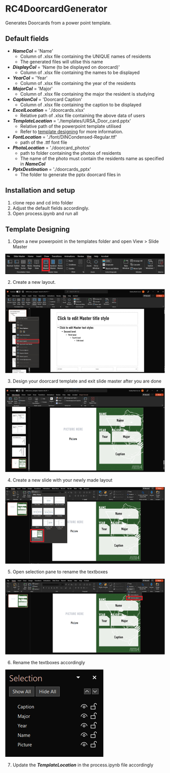 ﻿# RC4DoorcardGenerator

Generates Doorcards from a power point template.

## Default fields
- ***NameCol*** = 'Name'
  - Column of .xlsx file containing the UNIQUE names of residents
  - The generated files will utilse this name
- ***DisplayCol*** = 'Name (to be displayed on doorcard)'
  - Column of .xlsx file containing the names to be displayed
- ***YearCol*** = 'Year'
  - Column of .xlsx file containing the year of the residents
- ***MajorCol*** = 'Major'
  - Column of .xlsx file containing the major the resident is studying
- ***CaptionCol*** = 'Doorcard Caption'
  - Column of .xlsx file containing the caption to be displayed
- ***ExcelLocation*** = './doorcards.xlsx'
  - Relative path of .xlsx file containing the above data of users
- ***TemplateLocation*** = './templates/URSA_Door_card.pptx'
  - Relative path of the powerpoint template utilised
  - Refer to [template designing](#template-designing) for more information.
- ***FontLocation*** = './font/DINCondensed-Regular.ttf'
  - path of the .ttf font file
- ***PhotoLocation*** = './doorcard_photos'
  - path to folder containing the photos of residents
  - The name of the photo must contain the residents name as specified in ***NameCol***
- ***PptxDestination*** = './doorcards_pptx'
  - The folder to generate the pptx doorcard files in

## Installation and setup
1. clone repo and cd into folder
2. Adjust the default fields accordingly.
3. Open process.ipynb and run all

## Template Designing
1. Open a new powerpoint in the templates folder and open View > Slide Master

  ![step1](./blobs/step1.png)

2. Create a new layout.

  ![step2](./blobs/step2.png)

3. Design your doorcard template and exit slide master after you are done

  ![step3](./blobs/step3.png)

4. Create a new slide with your newly made layout

  ![step4](./blobs/step4.png)

5. Open selection pane to rename the textboxes

  ![step5](./blobs/step5.png)

6. Rename the textboxes accordingly

  ![stpe6](./blobs/step6.png)
  
7. Update the ***TemplateLocation*** in the process.ipynb file accordingly
